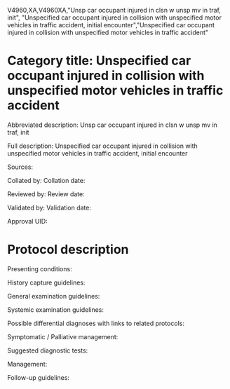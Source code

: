 V4960,XA,V4960XA,"Unsp car occupant injured in clsn w unsp mv in traf, init", "Unspecified car occupant injured in collision with unspecified motor vehicles in traffic accident, initial encounter","Unspecified car occupant injured in collision with unspecified motor vehicles in traffic accident"
# Category title: Unspecified car occupant injured in collision with unspecified motor vehicles in traffic accident

Abbreviated description: Unsp car occupant injured in clsn w unsp mv in traf, init

Full description: Unspecified car occupant injured in collision with unspecified motor vehicles in traffic accident, initial encounter

Sources:

Collated by:
Collation date:

Reviewed by:
Review date:

Validated by:
Validation date:

Approval UID:

# Protocol description

Presenting conditions:

History capture guidelines:

General examination guidelines:

Systemic examination guidelines:

Possible differential diagnoses with links to related protocols:

Symptomatic / Palliative management:

Suggested diagnostic tests:

Management:

Follow-up guidelines:
